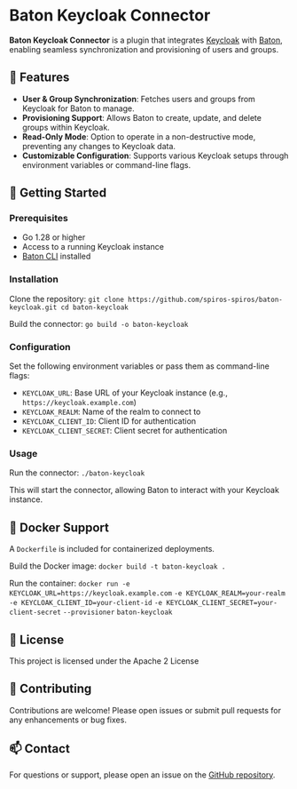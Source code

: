 # Baton Keycloak Connector

**Baton Keycloak Connector** is a plugin that integrates [Keycloak](https://www.keycloak.org/) with [Baton](https://github.com/conductorone/baton), enabling seamless synchronization and provisioning of users and groups.

## 🔧 Features

- **User & Group Synchronization**: Fetches users and groups from Keycloak for Baton to manage.
- **Provisioning Support**: Allows Baton to create, update, and delete groups within Keycloak.
- **Read-Only Mode**: Option to operate in a non-destructive mode, preventing any changes to Keycloak data.
- **Customizable Configuration**: Supports various Keycloak setups through environment variables or command-line flags.

## 🚀 Getting Started

### Prerequisites

- Go 1.28 or higher  
- Access to a running Keycloak instance  
- [Baton CLI](https://github.com/conductorone/baton) installed  

### Installation

Clone the repository:
```git clone https://github.com/spiros-spiros/baton-keycloak.git cd baton-keycloak```

Build the connector: 
```go build -o baton-keycloak```

### Configuration

Set the following environment variables or pass them as command-line flags:

- `KEYCLOAK_URL`: Base URL of your Keycloak instance (e.g., `https://keycloak.example.com`)
- `KEYCLOAK_REALM`: Name of the realm to connect to
- `KEYCLOAK_CLIENT_ID`: Client ID for authentication
- `KEYCLOAK_CLIENT_SECRET`: Client secret for authentication

### Usage

Run the connector:
```./baton-keycloak```

This will start the connector, allowing Baton to interact with your Keycloak instance.

## 🐳 Docker Support

A `Dockerfile` is included for containerized deployments.

Build the Docker image:
```docker build -t baton-keycloak .```

Run the container:
```docker run -e KEYCLOAK_URL=https://keycloak.example.com```
```-e KEYCLOAK_REALM=your-realm```
```-e KEYCLOAK_CLIENT_ID=your-client-id```
```-e KEYCLOAK_CLIENT_SECRET=your-client-secret```
```--provisioner```
```baton-keycloak```

## 📄 License

This project is licensed under the Apache 2 License

## 🤝 Contributing

Contributions are welcome! Please open issues or submit pull requests for any enhancements or bug fixes.

## 📫 Contact

For questions or support, please open an issue on the [GitHub repository](https://github.com/spiros-spiros/baton-keycloak/issues).
